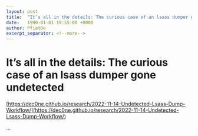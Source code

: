 ```yaml
---
layout: post
title:  "It’s all in the details: The curious case of an lsass dumper gone undetected"
date:   1990-01-01 19:55:00 +0000
author: PfiatDe
excerpt_separator: <!--more-->
---
```


# It’s all in the details: The curious case of an lsass dumper gone undetected

[https://dec0ne.github.io/research/2022-11-14-Undetected-Lsass-Dump-Workflow/](https://dec0ne.github.io/research/2022-11-14-Undetected-Lsass-Dump-Workflow/)

...
<!--more-->
